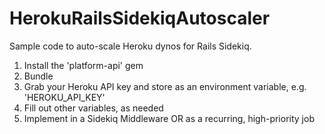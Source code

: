 # HerokuRailsSidekiqAutoscaler
Sample code to auto-scale Heroku dynos for Rails Sidekiq. 

1. Install the 'platform-api' gem
2. Bundle
3. Grab your Heroku API key and store as an environment variable, e.g. 'HEROKU_API_KEY'
4. Fill out other variables, as needed
5. Implement in a Sidekiq Middleware OR as a recurring, high-priority job



